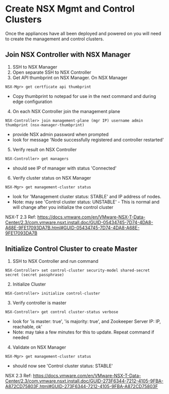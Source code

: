 # Create NSX Mgmt and Control Clusters

Once the appliances have all been deployed and powered on you will need to create the management and control clusters.

## Join NSX Controller with NSX Manager
1. SSH to NSX Manager
2. Open separate SSH to NSX Controller
3. Get API thumbprint on NSX Manager.  On NSX Manager

`NSX-Mgr> get certficate api thumbprint`
  * Copy thumbprint to notepad for use in the next command and during edge configuration
4. On each NSX Controller join the management plane

`NSX-Controller> join management-plane (mgr IP) username admin thumbprint (nsx-manager-thumbprint)`
  * provide NSX admin password when prompted
  * look for message 'Node successfully registered and controller restarted'
5. Verify result on NSX Controller

`NSX-Controller> get managers`
  * should see IP of manager with status 'Connected'
6. Verify cluster status on NSX Manager

`NSX-Mgr> get management-cluster status`
  * look for 'Management cluster status: STABLE' and IP address of nodes.
  * Note: may see 'Control cluster status: UNSTABLE' -   This is normal and will change after you initialize the control cluster

  NSX-T 2.3 Ref: https://docs.vmware.com/en/VMware-NSX-T-Data-Center/2.3/com.vmware.nsxt.install.doc/GUID-05434745-7D74-4DA8-A68E-9FE17093DA7B.html#GUID-05434745-7D74-4DA8-A68E-9FE17093DA7B

  ## Initialize Control Cluster to create Master
  1. SSH to NSX Controller and run command

  `NSX-Controller> set control-cluster security-model shared-secret secret (secret passphrase)`

  2. Initialize Cluster

  `NSX-Controller> initialize control-cluster`

  3. Verify controller is master

  `NSX-Controller> get control cluster-status verbose`

  * look for 'is master: true', 'is majority: true', and Zookeeper Server IP: IP, reachable, ok'
  * Note: may take a few minutes for this to update.  Repeat command if needed

  4. Validate on NSX Manager

  `NSX-Mgr> get management-cluster status`

  * should now see 'Control cluster status: STABLE'

  NSX 2.3 Ref:
  https://docs.vmware.com/en/VMware-NSX-T-Data-Center/2.3/com.vmware.nsxt.install.doc/GUID-273F6344-7212-4105-9FBA-A872CD75803F.html#GUID-273F6344-7212-4105-9FBA-A872CD75803F
